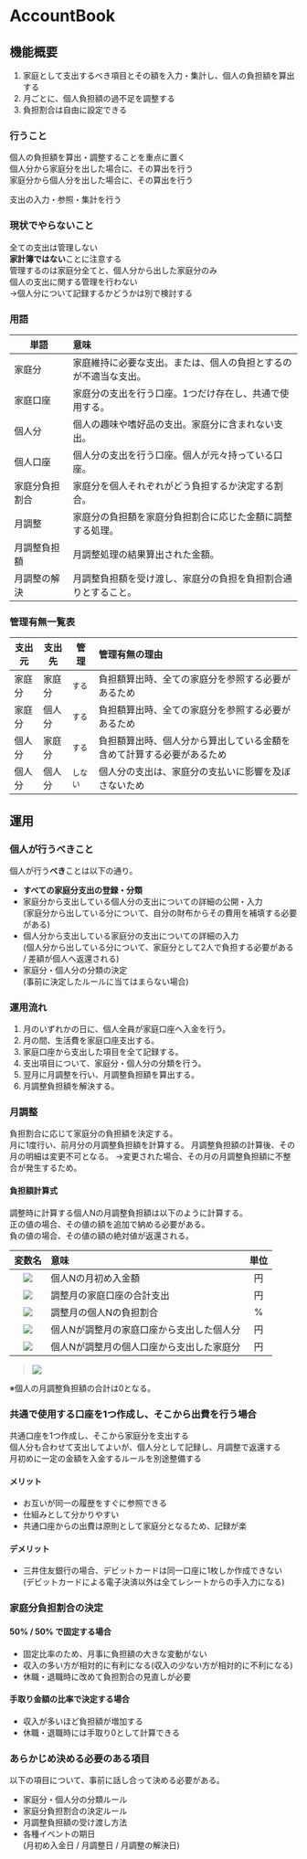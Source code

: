 # AccountBook

## 機能概要

1. 家庭として支出するべき項目とその額を入力・集計し、個人の負担額を算出する
1. 月ごとに、個人負担額の過不足を調整する
1. 負担割合は自由に設定できる

### 行うこと

個人の負担額を算出・調整することを重点に置く  
個人分から家庭分を出した場合に、その算出を行う  
家庭分から個人分を出した場合に、その算出を行う  

支出の入力・参照・集計を行う

### 現状でやらないこと

全ての支出は管理しない  
**家計簿ではない**ことに注意する  
管理するのは家庭分全てと、個人分から出した家庭分のみ  
個人の支出に関する管理を行わない  
→個人分について記録するかどうかは別で検討する  

### 用語

| 単語 | 意味 |
| --- | :--- |
| 家庭分 | 家庭維持に必要な支出。または、個人の負担とするのが不適当な支出。|
| 家庭口座 | 家庭分の支出を行う口座。1つだけ存在し、共通で使用する。|
| 個人分 | 個人の趣味や嗜好品の支出。家庭分に含まれない支出。|
| 個人口座 | 個人分の支出を行う口座。個人が元々持っている口座。|
| 家庭分負担割合 | 家庭分を個人それぞれがどう負担するか決定する割合。|
| 月調整 | 家庭分の負担額を家庭分負担割合に応じた金額に調整する処理。|
| 月調整負担額 | 月調整処理の結果算出された金額。|
| 月調整の解決 | 月調整負担額を受け渡し、家庭分の負担を負担割合通りとすること。|

### 管理有無一覧表

| 支出元 | 支出先 | 管理 | 管理有無の理由 |
| --- | --- | --- | :--- |
| 家庭分 | 家庭分 | `する` | 負担額算出時、全ての家庭分を参照する必要があるため |
| 家庭分 | 個人分 | `する` | 負担額算出時、全ての家庭分を参照する必要があるため |
| 個人分 | 家庭分 | `する` | 負担額算出時、個人分から算出している金額を含めて計算する必要があるため |
| 個人分 | 個人分 | `しない` | 個人分の支出は、家庭分の支払いに影響を及ぼさないため |

## 運用

### 個人が行うべきこと
個人が行う**べき**ことは以下の通り。  

* **すべての家庭分支出の登録・分類**
* 家庭分から支出している個人分の支出についての詳細の公開・入力  
(家庭分から出している分について、自分の財布からその費用を補填する必要がある)
* 個人分から支出している家庭分の支出についての詳細の入力  
(個人分から出している分について、家庭分として2人で負担する必要がある / 差額が個人へ返還される)
* 家庭分・個人分の分類の決定  
(事前に決定したルールに当てはまらない場合)

### 運用流れ

1. 月のいずれかの日に、個人全員が家庭口座へ入金を行う。
1. 月の間、生活費を家庭口座支出する。
1. 家庭口座から支出した項目を全て記録する。
1. 支出項目について、家庭分・個人分の分類を行う。
1. 翌月に月調整を行い、月調整負担額を算出する。
1. 月調整負担額を解決する。

### 月調整

負担割合に応じて家庭分の負担額を決定する。  
月に1度行い、前月分の月調整負担額を計算する。
月調整負担額の計算後、その月の明細は変更不可となる。
→変更された場合、その月の月調整負担額に不整合が発生するため。

#### 負担額計算式

調整時に計算する個人Nの月調整負担額は以下のように計算する。  
正の値の場合、その値の額を追加で納める必要がある。  
負の値の場合、その値の額の絶対値が返還される。  

|変数名|意味|単位|
|:---:|:---|:---:|
|<img src="https://latex.codecogs.com/gif.latex?N_{f}">|個人Nの月初め入金額|円|
|<img src="https://latex.codecogs.com/gif.latex?K_{S}">|調整月の家庭口座の合計支出|円|
|<img src="https://latex.codecogs.com/gif.latex?N_{p}">|調整月の個人Nの負担割合|%|
|<img src="https://latex.codecogs.com/gif.latex?N_{i}">|個人Nが調整月の家庭口座から支出した個人分|円|
|<img src="https://latex.codecogs.com/gif.latex?N_{k}">|個人Nが調整月の個人口座から支出した家庭分|円|

> <img src="https://latex.codecogs.com/gif.latex?K_{S}&space;\times&space;N_{p}&space;\div&space;100&space;-&space;(N_{f}&space;&plus;&space;N_{k}&space;-&space;N_{i})">

※個人の月調整負担額の合計は0となる。

### 共通で使用する口座を1つ作成し、そこから出費を行う場合
共通口座を1つ作成し、そこから家庭分を支出する  
個人分も合わせて支出してよいが、個人分として記録し、月調整で返還する  
月初めに一定の金額を入金するルールを別途整備する  

#### メリット

* お互いが同一の履歴をすぐに参照できる
* 仕組みとして分かりやすい
* 共通口座からの出費は原則として家庭分となるため、記録が楽

#### デメリット

* 三井住友銀行の場合、デビットカードは同一口座に1枚しか作成できない  
(デビットカードによる電子決済以外は全てレシートからの手入力になる)

### 家庭分負担割合の決定

#### 50% / 50% で固定する場合

* 固定比率のため、月事に負担額の大きな変動がない
* 収入の多い方が相対的に有利になる(収入の少ない方が相対的に不利になる)
* 休職・退職時に改めて負担割合の見直しが必要

#### 手取り金額の比率で決定する場合

* 収入が多いほど負担額が増加する
* 休職・退職時には手取り0として計算できる

### あらかじめ決める必要のある項目

以下の項目について、事前に話し合って決める必要がある。

* 家庭分・個人分の分類ルール
* 家庭分負担割合の決定ルール
* 月調整負担額の受け渡し方法
* 各種イベントの期日  
(月初め入金日 / 月調整日 / 月調整の解決日)  
